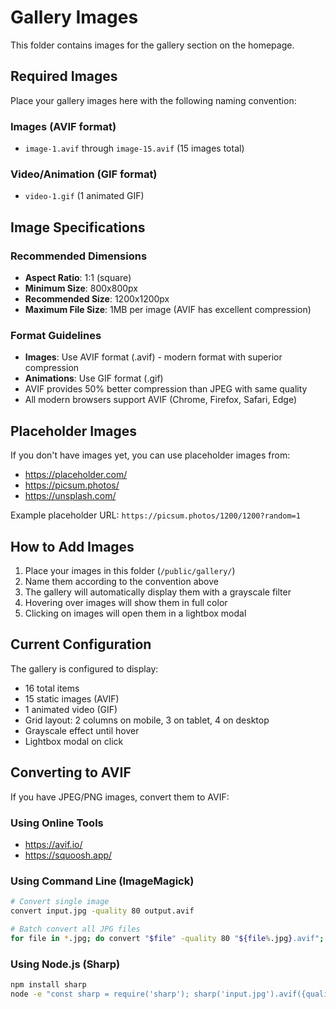 # Gallery Images

This folder contains images for the gallery section on the homepage.

## Required Images

Place your gallery images here with the following naming convention:

### Images (AVIF format)
- `image-1.avif` through `image-15.avif` (15 images total)

### Video/Animation (GIF format)
- `video-1.gif` (1 animated GIF)

## Image Specifications

### Recommended Dimensions
- **Aspect Ratio**: 1:1 (square)
- **Minimum Size**: 800x800px
- **Recommended Size**: 1200x1200px
- **Maximum File Size**: 1MB per image (AVIF has excellent compression)

### Format Guidelines
- **Images**: Use AVIF format (.avif) - modern format with superior compression
- **Animations**: Use GIF format (.gif)
- AVIF provides 50% better compression than JPEG with same quality
- All modern browsers support AVIF (Chrome, Firefox, Safari, Edge)

## Placeholder Images

If you don't have images yet, you can use placeholder images from:
- https://placeholder.com/
- https://picsum.photos/
- https://unsplash.com/

Example placeholder URL: `https://picsum.photos/1200/1200?random=1`

## How to Add Images

1. Place your images in this folder (`/public/gallery/`)
2. Name them according to the convention above
3. The gallery will automatically display them with a grayscale filter
4. Hovering over images will show them in full color
5. Clicking on images will open them in a lightbox modal

## Current Configuration

The gallery is configured to display:
- 16 total items
- 15 static images (AVIF)
- 1 animated video (GIF)
- Grid layout: 2 columns on mobile, 3 on tablet, 4 on desktop
- Grayscale effect until hover
- Lightbox modal on click

## Converting to AVIF

If you have JPEG/PNG images, convert them to AVIF:

### Using Online Tools
- https://avif.io/
- https://squoosh.app/

### Using Command Line (ImageMagick)
```bash
# Convert single image
convert input.jpg -quality 80 output.avif

# Batch convert all JPG files
for file in *.jpg; do convert "$file" -quality 80 "${file%.jpg}.avif"; done
```

### Using Node.js (Sharp)
```bash
npm install sharp
node -e "const sharp = require('sharp'); sharp('input.jpg').avif({quality: 80}).toFile('output.avif');"
```
